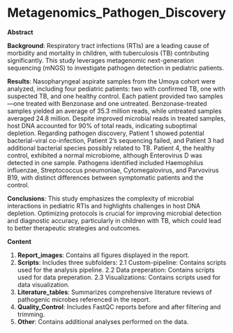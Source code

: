 # Metagenomics_Pathogen_Discovery

**Abstract**

**Background**: Respiratory tract infections (RTIs) are a leading cause of morbidity and mortality in children, with tuberculosis (TB) contributing significantly. This study leverages metagenomic next-generation sequencing (mNGS) to investigate pathogen detection in pediatric patients.

**Results**: Nasopharyngeal aspirate samples from the Umoya cohort were analyzed, including four pediatric patients: two with confirmed TB, one with suspected TB, and one healthy control. Each patient provided two samples—one treated with Benzonase and one untreated. Benzonase-treated samples yielded an average of 35.3 million reads, while untreated samples averaged 24.8 million. Despite improved microbial reads in treated samples, host DNA accounted for 90% of total reads, indicating suboptimal depletion. Regarding pathogen discovery, Patient 1 showed potential bacterial-viral co-infection, Patient 2’s sequencing failed, and Patient 3 had additional bacterial species possibly related to TB. Patient 4, the healthy control, exhibited a normal microbiome, although Enterovirus D was detected in one sample. Pathogens identified included Haemophilus influenzae, Streptococcus pneumoniae, Cytomegalovirus, and Parvovirus B19, with distinct differences between symptomatic patients and the control.

**Conclusions**: This study emphasizes the complexity of microbial interactions in pediatric RTIs and highlights challenges in host DNA depletion. Optimizing protocols is crucial for improving microbial detection and diagnostic accuracy, particularly in children with TB, which could lead to better therapeutic strategies and outcomes.

**Content**
1. **Report_images**: Contains all figures displayed in the report.
2. **Scripts**: Includes three subfolders:
   2.1 Custom-pipeline: Contains scripts used for the analysis pipeline. 
   2.2 Data preperation: Contains scripts used for data preperation. 
   2.3 Visualizations: Contains scripts used for data visualization.
4. **Literature_tables**: Summarizes comprehensive literature reviews of pathogenic microbes referenced in the report.
5. **Quality_Control**: Includes FastQC reports before and after filtering and trimming.
6. **Other**: Contains additional analyses performed on the data.
